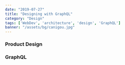 ```yaml
---
date: "2019-07-27"
title: "Designing with GraphQL"
category: "Design"
tags: ['WebDev', 'architecture', 'design', 'GraphQL']
banner: "/assets/bg/canigou.jpg"
---
```


### Product Design

### GraphQL

### 